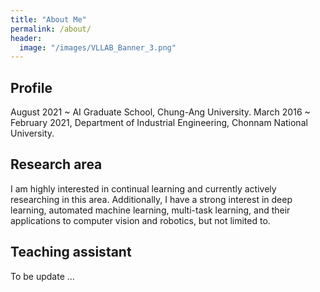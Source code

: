 ```yaml
---
title: "About Me"
permalink: /about/
header:
  image: "/images/VLLAB_Banner_3.png"
---
```



## Profile
August 2021 ~  AI Graduate School, Chung-Ang University.
March 2016 ~ February 2021, Department of Industrial Engineering, Chonnam National University.

## Research area
I am highly interested in continual learning and currently actively researching in this area. Additionally, I have a strong interest in deep learning, automated machine learning, multi-task learning, and their applications to computer vision and robotics, but not limited to.

## Teaching assistant
To be update ...
